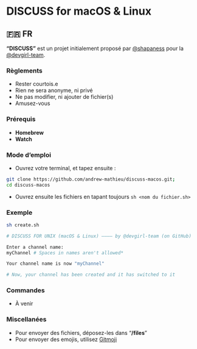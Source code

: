 # DISCUSS for macOS & Linux

## 🇫🇷 FR

**“DISCUSS”** est un projet initialement proposé par [@shapaness](http://github.com/shapaness) pour la [@devgirl-team](https://github.com/DevGirl-Team).

### Règlements

- Rester courtois.e
- Rien ne sera anonyme, ni privé
- Ne pas modifier, ni ajouter de fichier(s)
- Amusez-vous

### Prérequis

- **Homebrew**
- **Watch**

### Mode d’emploi

- Ouvrez votre terminal, et tapez ensuite :

```bash
git clone https://github.com/andrew-mathieu/discuss-macos.git;
cd discuss-macos
```

- Ouvrez ensuite les fichiers en tapant toujours `sh <nom du fichier.sh>`

### Exemple

```bash
sh create.sh

# DISCUSS FOR UNIX (macOS & Linux) ———— by @devgirl-team (on GitHub)

Enter a channel name:
myChannel # Spaces in names aren't allowed*

Your channel name is now "myChannel"

# Now, your channel has been created and it has switched to it
```

### Commandes

- À venir

### Miscellanées

- Pour envoyer des fichiers, déposez-les dans “**/files**”
- Pour envoyer des emojis, utilisez [Gitmoji](https://gitmoji.dev/)
